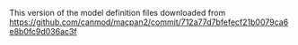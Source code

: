 This version of the model definition files downloaded from
https://github.com/canmod/macpan2/commit/712a77d7bfefecf21b0079ca6e8b0fc9d036ac3f